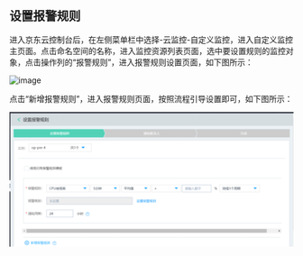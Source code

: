 ## 设置报警规则

进入京东云控制台后，在左侧菜单栏中选择-云监控-自定义监控，进入自定义监控主页面。点击命名空间的名称，进入监控资源列表页面，选中要设置规则的监控对象，点击操作列的“报警规则”，进入报警规则设置页面，如下图所示：

![image](https://raw.githubusercontent.com/jdcloudcom/cn/edit/image/Cloud-Monitor/4.%E6%8A%A5%E8%AD%A6%E8%A7%84%E5%88%99%E9%A1%B5%E9%9D%A2.png)

点击“新增报警规则”，进入报警规则页面，按照流程引导设置即可，如下图所示：

![image](https://raw.githubusercontent.com/jdcloudcom/cn/edit/image/Cloud-Monitor/%E8%AE%BE%E7%BD%AE%E6%8A%A5%E8%AD%A6%E8%A7%84%E5%88%99.png)
